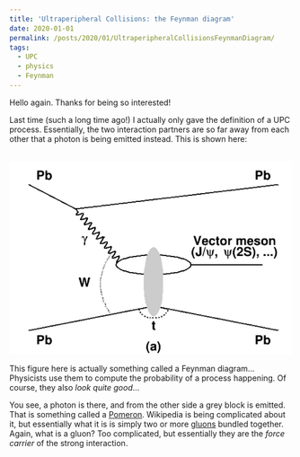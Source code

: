 ```yaml
---
title: 'Ultraperipheral Collisions: the Feynman diagram'
date: 2020-01-01
permalink: /posts/2020/01/UltraperipheralCollisionsFeynmanDiagram/
tags:
  - UPC
  - physics
  - Feynman
---
```


Hello again. Thanks for being so interested!

Last time (such a long time ago!) I actually only gave the definition of a UPC process. Essentially, the two interaction partners are so far away from each other that a photon is being emitted instead. This is shown here:

<!-- ![Typical UPC Feynman diagram](images/UPC/VectorMeson.png) -->
<br/><img src='/images/UPC/VectorMeson.png'>


This figure here is actually something called a Feynman diagram...
Physicists use them to compute the probability of a process happening.
Of course, they also *look quite good*...

You see, a photon is there, and from the other side a grey block is emitted. That is something called a [Pomeron](https://en.wikipedia.org/wiki/Pomeron). Wikipedia is being complicated about it, but essentially what it is is simply two or more [gluons](https://en.wikipedia.org/wiki/Gluon) bundled together. Again, what is a gluon? Too complicated, but essentially they are the *force carrier* of the strong interaction.
